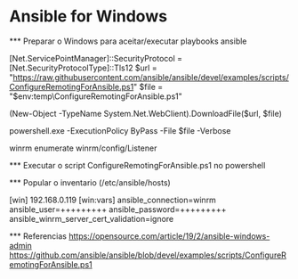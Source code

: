 # Ansible for Windows

*** Preparar o Windows para aceitar/executar playbooks ansible

[Net.ServicePointManager]::SecurityProtocol = [Net.SecurityProtocolType]::Tls12
$url = "https://raw.githubusercontent.com/ansible/ansible/devel/examples/scripts/ConfigureRemotingForAnsible.ps1"
$file = "$env:temp\ConfigureRemotingForAnsible.ps1"

(New-Object -TypeName System.Net.WebClient).DownloadFile($url, $file)

powershell.exe -ExecutionPolicy ByPass -File $file -Verbose

winrm enumerate winrm/config/Listener

*** Executar o script ConfigureRemotingForAnsible.ps1 no powershell 

*** Popular o inventario (/etc/ansible/hosts)

[win]
192.168.0.119
[win:vars]
ansible_connection=winrm 
ansible_user=+++++++++ 
ansible_password=+++++++++ 
ansible_winrm_server_cert_validation=ignore

*** Referencias
https://opensource.com/article/19/2/ansible-windows-admin
https://github.com/ansible/ansible/blob/devel/examples/scripts/ConfigureRemotingForAnsible.ps1


